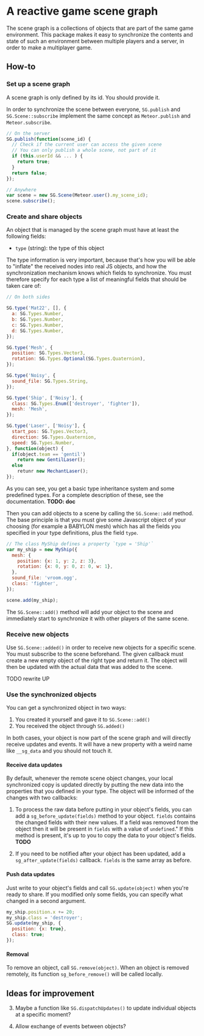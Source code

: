 A reactive game scene graph
===========================

The scene graph is a collections of objects that are part of the same game
environment. This package makes it easy to synchronize the contents and state
of such an environment between multiple players and a server, in order to make
a multiplayer game.

How-to
------

### Set up a scene graph

A scene graph is only defined by its id. You should provide it.

In order to synchronize the scene between everyone, `SG.publish` and
`SG.Scene::subscribe` implement the same concept as `Meteor.publish` and
`Meteor.subscribe`.

```javascript
// On the server
SG.publish(function(scene_id) {
  // Check if the current user can access the given scene
  // You can only publish a whole scene, not part of it
  if (this.userId && ... ) {
    return true;
  }
  return false;
});

// Anywhere
var scene = new SG.Scene(Meteor.user().my_scene_id);
scene.subscribe();
```

### Create and share objects

An object that is managed by the scene graph must have at least the following
fields:
* `type` (string): the type of this object

The type information is very important, because that's how you will be able to
"inflate" the received nodes into real JS objects, and how the synchronization
mechanism knows which fields to synchronize. You must therefore specify for
each type a list of meaningful fields that should be taken care of:

```javascript
// On both sides

SG.type('Mat22', [], {
  a: SG.Types.Number,
  b: SG.Types.Number,
  c: SG.Types.Number,
  d: SG.Types.Number,
});

SG.type('Mesh', {
  position: SG.Types.Vector3,
  rotation: SG.Types.Optional(SG.Types.Quaternion),
});

SG.type('Noisy', {
  sound_file: SG.Types.String,
});

SG.type('Ship', ['Noisy'], {
  class: SG.Types.Enum(['destroyer', 'fighter']),
  mesh: 'Mesh',
});

SG.type('Laser', ['Noisy'], {
  start_pos: SG.Types.Vector3,
  direction: SG.Types.Quaternion,
  speed: SG.Types.Number,
}, function(object) {
  if(object.team == 'gentil')
    return new GentilLaser();
  else
    retunr new MechantLaser();
});
```

As you can see, you get a basic type inheritance system and some predefined
types. For a complete description of these, see the documentation. **TODO: doc**

Then you can add objects to a scene by calling the `SG.Scene::add` method. The base
principle is that you must give some Javascript object of your choosing (for
example a BABYLON mesh) which has all the fields you specified in your type
definitions, plus the field `type`.

```javascript
// The class MyShip defines a property `type = 'Ship'`
var my_ship = new MyShip({
  mesh: {
    position: {x: 1, y: 2, z: 3},
    rotation: {x: 0, y: 0, z: 0, w: 1},
  },
  sound_file: 'vroom.ogg',
  class: 'fighter',
});

scene.add(my_ship);
```

The `SG.Scene::add()` method will add your object to the scene and immediately start to
synchronize it with other players of the same scene.

### Receive new objects

Use `SG.Scene::added()` in order to receive new objects for a specific scene.
You must subscribe to the scene beforehand. The given callback must create a
new empty object of the right type and return it.  The object will then be
updated with the actual data that was added to the scene.

TODO rewrite UP

### Use the synchronized objects

You can get a synchronized object in two ways:
1. You created it yourself and gave it to `SG.Scene::add()`
2. You received the object through `SG.added()`

In both cases, your object is now part of the scene graph and will directly
receive updates and events. It will have a new property with a weird name like
`__sg_data` and you should not touch it.

#### Receive data updates

By default, whenever the remote scene object changes, your local synchronized
copy is updated directly by putting the new data into the properties that you
defined in your type. The object will be informed of the changes with two
callbacks:

1. To process the raw data before putting in your object's fields, you can add
   a `sg_before_update(fields)` method to your object. `fields` contains the
   changed fields with their new values. If a field was removed from the object
   then it will be present in `fields` with a value of `undefined`." If this
   method is present, it's up to you to copy the data to your object's fields.
   **TODO**

2. If you need to be notified after your object has been updated, add a
   `sg_after_update(fields)` callback. `fields` is the same array as before.

#### Push data updates

Just write to your object's fields and call `SG.update(object)` when you're ready
to share. If you modified only some fields, you can specify what changed in a
second argument.

```javascript
my_ship.position.x += 20;
my_ship.class = 'destroyer';
SG.update(my_ship, {
  position: {x: true},
  class: true;
});
```

#### Removal

To remove an object, call `SG.remove(object)`. When an object is removed
remotely, its function `sg_before_remove()` will be called locally.

Ideas for improvement
---------------------

3. Maybe a function like `SG.dispatchUpdates()` to update individual objects at
   a specific moment?

4. Allow exchange of events between objects?



